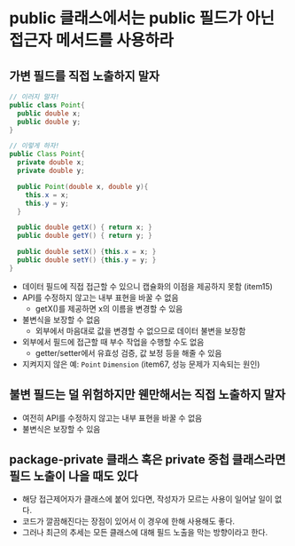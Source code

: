 # public 클래스에서는 public 필드가 아닌 접근자 메서드를 사용하라

## 가변 필드를 직접 노출하지 말자
```java
// 이러지 말자!
public class Point{
  public double x;
  public double y;
}

// 이렇게 하자!
public Class Point{
  private double x;
  private double y;

  public Point(double x, double y){
    this.x = x;
    this.y = y;
  }

  public double getX() { return x; }
  public double getY() { return y; }

  public double setX() {this.x = x; }
  public double setY() {this.y = y; }
}
```
- 데이터 필드에 직접 접근할 수 있으니 캡슐화의 이점을 제공하지 못함 (item15)
- API를 수정하지 않고는 내부 표현을 바꿀 수 없음
    * getX()를 제공하면 x의 이름을 변경할 수 있음
- 불변식을 보장할 수 없음
    * 외부에서 마음대로 값을 변경할 수 없으므로 데이터 불변을 보장함
- 외부에서 필드에 접근할 때 부수 작업을 수행할 수도 없음
    * getter/setter에서 유효성 검증, 값 보정 등을 해줄 수 있음
- 지켜지지 않은 예: `Point` `Dimension` (item67, 성능 문제가 지속되는 원인)

## 불변 필드는 덜 위험하지만 웬만해서는 직접 노출하지 말자
- 여전히 API를 수정하지 않고는 내부 표현을 바꿀 수 없음
- 불변식은 보장할 수 있음

## package-private 클래스 혹은 private 중첩 클래스라면 필드 노출이 나을 때도 있다
- 해당 접근제어자가 클래스에 붙어 있다면, 작성자가 모르는 사용이 일어날 일이 없다.
- 코드가 깔끔해진다는 장점이 있어서 이 경우에 한해 사용해도 좋다.
- 그러나 최근의 추세는 모든 클래스에 대해 필드 노출을 막는 방향이라고 한다.